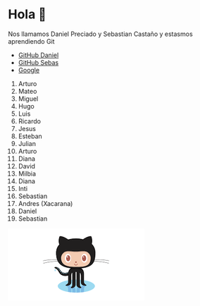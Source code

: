 # Hola :ram:

Nos llamamos Daniel Preciado y Sebastian Castaño y estasmos aprendiendo Git

- [GitHub Daniel](github.com/danielpre30)
- [GitHub Sebas](github.com/sebascasta97)
- [Google](google.com)
 

1. Arturo
2. Mateo
3. Miguel
4. Hugo
5. Luis
6. Ricardo
7. Jesus
8. Esteban
9. Julian
10. Arturo
11. Diana
12. David
13. Milbia
14. Diana
15. Inti
16. Sebastian
17. Andres (Xacarana)
18. Daniel
19. Sebastian

![Github Image](git.png)

